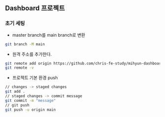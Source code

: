 ## Dashboard 프로젝트

### 초기 세팅

- master branch를 main branch로 변환

```zsh
git branch -M main
```

- 원격 주소를 추가한다.

```zsh
git remote add origin https://github.com/chris-fe-study/mihyun-dashboard.git
git remote -v
```

- 프로젝트 기본 환경 push

```zsh
// changes -> staged changes
git add .
// staged changes -> commit message
git commit -m "message"
// git push
git push -u origin main
```
